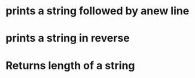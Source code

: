 # prints a  string followed by  anew line
# prints a string in reverse
# Returns length of a string
